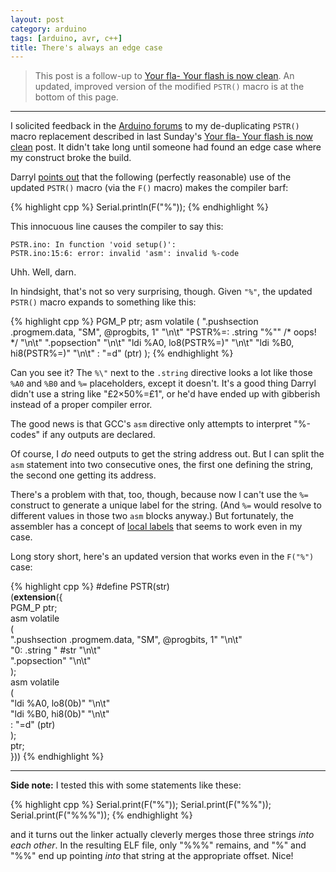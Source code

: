 ```yaml
---
layout: post
category: arduino
tags: [arduino, avr, c++]
title: There's always an edge case
---
```


> This post is a follow-up to [Your fla- Your flash is now clean](/arduino/2013/10/20/string-merging-pstr/).
> An updated, improved version of the modified `PSTR()` macro is at the bottom of this page.

******

I solicited feedback in the [Arduino forums](http://forum.arduino.cc//index.php?topic=194603.0)
to my de-duplicating `PSTR()` macro replacement described in last Sunday's [Your fla- Your flash is now clean](/arduino/2013/10/20/string-merging-pstr/) post.
It didn't take long until someone had found an edge case where my construct broke the build.

Darryl [points out](http://forum.arduino.cc//index.php?topic=194603.msg1437819#msg1437819)
that the following (perfectly reasonable) use of the updated `PSTR()` macro (via the `F()` macro) makes the compiler barf:

{% highlight cpp %}
Serial.println(F("%"));
{% endhighlight %}

This innocuous line causes the compiler to say this:

    PSTR.ino: In function 'void setup()':
    PSTR.ino:15:6: error: invalid 'asm': invalid %-code

Uhh. Well, darn.

In hindsight, that's not so very surprising, though.
Given `"%"`, the updated `PSTR()` macro expands to something like this:

{% highlight cpp %}
PGM_P ptr;
asm volatile
(
  ".pushsection .progmem.data, \"SM\", @progbits, 1" "\n\t"
  "PSTR%=: .string \"%\""  /* oops! */               "\n\t"
  ".popsection"                                      "\n\t"
  "ldi %A0, lo8(PSTR%=)"                             "\n\t"
  "ldi %B0, hi8(PSTR%=)"                             "\n\t"
  : "=d" (ptr)
);
{% endhighlight %}

Can you see it? The `%\"` next to the `.string` directive looks a lot like those `%A0` and `%B0` and `%=` placeholders, except it doesn't.
It's a good thing Darryl didn't use a string like "&pound;2&times;50%=&pound;1", or he'd have ended up with gibberish instead of a proper compiler error.

The good news is that GCC's `asm` directive only attempts to interpret "%-codes" if any outputs are declared.

Of course, I *do* need outputs to get the string address out.
But I can split the `asm` statement into two consecutive ones, the first one defining the string, the second one getting its address.

There's a problem with that, too, though, because now I can't use the `%=` construct to generate a unique label for the string.
(And `%=` would resolve to different values in those two `asm` blocks anyway.)
But fortunately, the assembler has a concept of [local labels](http://tigcc.ticalc.org/doc/gnuasm.html#SEC48L) that seems to work even in my case.

Long story short, here's an updated version that works even in the `F("%")` case:

{% highlight cpp %}
#define PSTR(str) \
  (__extension__({ \
    PGM_P ptr;  \
    asm volatile \
    ( \
      ".pushsection .progmem.data, \"SM\", @progbits, 1" "\n\t" \
      "0: .string " #str                                 "\n\t" \
      ".popsection"                                      "\n\t" \
    ); \
    asm volatile \
    ( \
      "ldi %A0, lo8(0b)"                                 "\n\t" \
      "ldi %B0, hi8(0b)"                                 "\n\t" \
      : "=d" (ptr) \
    ); \
    ptr; \
  }))
{% endhighlight %}

******

**Side note:**
I tested this with some statements like these:

{% highlight cpp %}
Serial.print(F("%"));
Serial.print(F("%%"));
Serial.print(F("%%%"));
{% endhighlight %}

and it turns out the linker actually cleverly merges those three strings *into each other*.
In the resulting ELF file, only "%%%" remains, and "%" and "%%" end up pointing *into* that string at the appropriate offset.
Nice!
